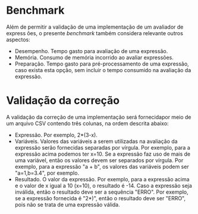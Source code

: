 # Benchmark
Além de permitir a validação de uma implementação de um avaliador de express
ões, o presente _benchmark_ também considera relevante outros aspectos:
- Desempenho. Tempo gasto para avaliação de uma expressão.
- Memória. Consumo de memória incorrido ao avaliar expressões.
- Preparação. Tempo gasto para pré-processamento de uma expressão, caso
 exista esta opção, sem incluir o tempo consumido na avaliação da expressão. 

# Validação da correção

A validação da correção de uma implementação será fornecidapor meio de um
 arquivo CSV contendo três colunas, na ordem descrita abaixo:

- Expressão. Por exemplo, 2*(3-x).
- Variáveis. Valores das variáveis a serem utilizadas na avaliação da expressão
serão fornecidas separadas por vírgula. Por exemplo, para a expressão acima
 podemos ter x=10. Se a expressão faz uso de mais de uma variável, então 
 os valores devem ser separados por vírgula. Por exemplo, para a expressão 
 "a + b", os valores das variáveis podem ser "a=1,b=3.4", por exemplo.
- Resultado. O valor da expressão. Por exemplo, para a expressão acima e o
 valor de x igual a 10 (x=10), o resultado é -14. Caso a expressão seja
 inválida, então o resultado deve ser a  sequência "ERRO". Por exemplo, se a
 expressão fornecida é "2*)", então o resultado deve ser "ERRO", pois não se
  trata de uma expressão válida. 